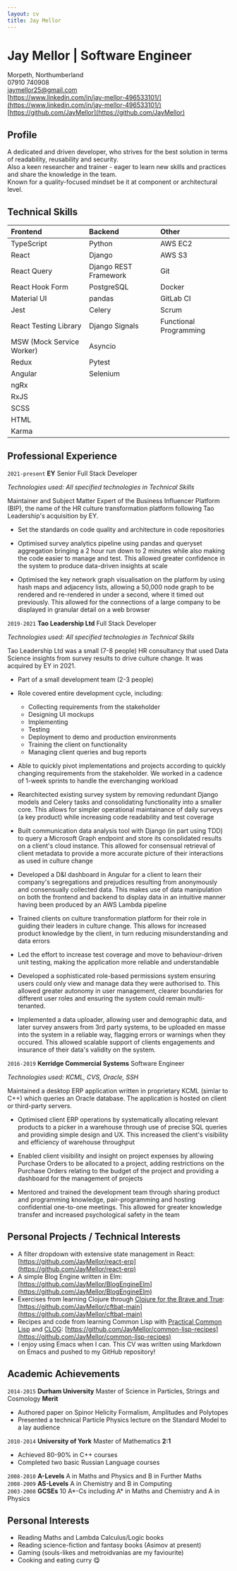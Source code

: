 ```yaml
---
layout: cv
title: Jay Mellor
---
```

# Jay Mellor | Software Engineer

Morpeth, Northumberland  
07910 740908  
jaymellor25@gmail.com  
[https://www.linkedin.com/in/jay-mellor-496533101/](https://www.linkedin.com/in/jay-mellor-496533101/)  
[https://github.com/JayMellor](https://github.com/JayMellor)


## Profile
A dedicated and driven developer, who strives for the best solution in terms of readability, reusability and security.  
Also a keen researcher and trainer - eager to learn new skills and practices and share the knowledge in the team.  
Known for a quality-focused mindset be it at component or architectural level.

## Technical Skills

| **Frontend** | **Backend** | **Other**|
|:-------------|:------------|:---------|
|TypeScript    |Python       |AWS EC2   |
|React         |Django       |AWS S3    |
|React Query   |Django REST Framework|Git|
|React Hook Form|PostgreSQL|Docker|
|Material UI|pandas|GitLab CI|
|Jest|Celery|Scrum|
|React Testing Library|Django Signals|Functional Programming|
|MSW (Mock Service Worker)|Asyncio||
|Redux|Pytest||
|Angular|Selenium||
|ngRx|||
|RxJS|||
|SCSS|||
|HTML|||
|Karma|||


## Professional Experience

`2021-present`
**EY** Senior Full Stack Developer

_Technologies used: All specified technologies in Technical Skills_

Maintainer and Subject Matter Expert of the Business Influencer Platform (BIP), the name of the HR culture transformation platform following Tao Leadership's acquisition by EY.

- Set the standards on code quality and architecture in code repositories

- Optimised survey analytics pipeline using pandas and queryset aggregation bringing a 2 hour run down to 2 minutes while also making the code easier to manage and test. This allowed greater confidence in the system to produce data-driven insights at scale

- Optimised the key network graph visualisation on the platform by using hash maps and adjacency lists, allowing a 50,000 node graph to be rendered and re-rendered in under a second, where it timed out previously. This allowed for the connections of a large company to be displayed in granular detail on a web browser

`2019-2021`
**Tao Leadership Ltd** Full Stack Developer

_Technologies used: All specified technologies in Technical Skills_

Tao Leadership Ltd was a small (7-8 people)  HR consultancy that used Data Science insights from survey results to drive culture change. It was acquired by EY in 2021. 

- Part of a small development team (2-3 people)

- Role covered entire development cycle, including:
	- Collecting requirements from the stakeholder
	- Designing UI mockups
	- Implementing
	- Testing
	- Deployment to demo and production environments
	- Training the client on functionality
	- Managing client queries and bug reports
	
- Able to quickly pivot implementations and projects according to quickly changing requirements from the stakeholder. We worked in a cadence of 1-week sprints to handle the everchanging workload
	
- Rearchitected existing survey system by removing redundant Django models and Celery tasks and consolidating functionality into a smaller core. This allows for simpler operational maintainance of daily surveys (a key product) while increasing code readability and test coverage

- Built communication data analysis tool with Django (in part using TDD) to query a Microsoft Graph endpoint and store its consolidated results on a client's cloud instance. This allowed for consensual retrieval of client metadata to provide a more accurate picture of their interactions as used in culture change

- Developed a D&I dashboard in Angular for a client to learn their company's segregations and prejudices resulting from anonymously and consensually collected data. This makes use of data manipulation on both the frontend and backend to display data in an intuitive manner having been produced by an AWS Lambda pipeline

- Trained clients on culture transformation platform for their role in guiding their leaders in culture change. This allows for increased product knowledge by the client, in turn reducing misunderstanding and data errors

- Led the effort to increase test coverage and move to behaviour-driven unit testing, making the application more reliable and understandable

- Developed a sophisticated role-based permissions system ensuring users could only view and manage data they were authorised to. This allowed greater autonomy in user management, clearer boundaries for different user roles and ensuring the system could remain multi-tenanted.

- Implemented a data uploader, allowing user and demographic data, and later survey answers from 3rd party systems, to be uploaded en masse into the system in a reliable way, flagging errors or warnings when they occured. This allowed scalable support of clients engagements and insurance of their data's validity on the system.

`2016-2019`
**Kerridge Commercial Systems** Software Engineer

_Technologies used: KCML, CVS, Oracle, SSH_

Maintained a desktop ERP application written in proprietary KCML (simlar to C++) which queries an Oracle database. The application is hosted on client or third-party servers.

- Optimised client ERP operations by systematically allocating relevant products to a picker in a warehouse through use of precise SQL queries and providing simple design and UX. This increased the client's visibility and efficiency of warehouse throughput

- Enabled client visibility and insight on project expenses by allowing Purchase Orders to be allocated to a project, adding restrictions on the Purchase Orders relating to the budget of the project and providing a dashboard for the management of projects

- Mentored and trained the development team through sharing product and programming knowledge, pair-programming and hosting confidential one-to-one meetings. This allowed for greater knowledge transfer and increased psychological safety in the team

## Personal Projects / Technical Interests 
- A filter dropdown with extensive state management in React: [https://github.com/JayMellor/react-erp](https://github.com/JayMellor/react-erp)
- A simple Blog Engine written in Elm: [https://github.com/JayMellor/BlogEngineElm](https://github.com/JayMellor/BlogEngineElm)
- Exercises from learning Clojure through [Clojure for the Brave and True](https://www.braveclojure.com/clojure-for-the-brave-and-true/): [https://github.com/JayMellor/cftbat-main](https://github.com/JayMellor/cftbat-main)
- Recipes and code from learning Common Lisp with [Practical Common Lisp](https://gigamonkeys.com/book/) and [CLOG](https://github.com/rabbibotton/clog): [https://github.com/JayMellor/common-lisp-recipes](https://github.com/JayMellor/common-lisp-recipes)
- I enjoy using Emacs when I can. This CV was written using Markdown on Emacs and pushed to my GitHub repository!

## Academic Achievements

`2014-2015`
**Durham University** Master of Science in Particles, Strings and Cosmology **Merit**  
- Authored paper on Spinor Helicity Formalism, Amplitudes and Polytopes
- Presented a technical Particle Physics lecture on the Standard Model to a lay audience

`2010-2014`
**University of York** Master of Mathematics **2:1**  
- Achieved 80-90% in C++ courses
- Completed two basic Russian Language courses

`2008-2010` **A-Levels** A in Maths and Physics and B in Further Maths  
`2008-2009` **AS-Levels** A in Chemistry and B in Computing  
`2003-2008` **GCSEs** 10 A\*-Cs including A\* in Maths and Chemistry and A in Physics

## Personal Interests
- Reading Maths and Lambda Calculus/Logic books
- Reading science-fiction and fantasy books (Asimov at present)
- Gaming (souls-likes and metroidvanias are my faviourite)
- Cooking and eating curry 😋


